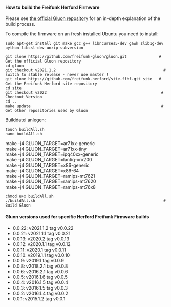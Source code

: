 #### How to build the Freifunk Herford Firmware

Please see [the official Gluon repository](https://github.com/freifunk-gluon/gluon) for an in-depth explanation of the build process.

To compile the firmware on an fresh installed Ubuntu you need to install:

    sudo apt-get install git make gcc g++ libncurses5-dev gawk zlib1g-dev python libssl-dev unzip subversion

    git clone https://github.com/freifunk-gluon/gluon.git              # Get the official Gluon repository
    cd gluon
    git checkout v2021.1.2                                               # switch to stable release - never use master !
    git clone https://github.com/freifunk-herford/site-ffhf.git site   # Get the Freifunk Herford site repository
    cd site
    git checkout v2022                                                  # Checkout Version
    cd ..
    make update                                                         # Get other repositories used by Gluon
    
Builddatei anlegen:

    touch buildAll.sh
    nano buildAll.sh
   
   make -j4 GLUON_TARGET=ar71xx-generic<br>
   make -j4 GLUON_TARGET=ar71xx-tiny<br>
   make -j4 GLUON_TARGET=ipq40xx-generic<br>
   make -j4 GLUON_TARGET=lantiq-xrx200<br>
   make -j4 GLUON_TARGET=x86-generic<br>
   make -j4 GLUON_TARGET=x86-64<br>
   make -j4 GLUON_TARGET=ramips-mt7621 <br>
   make -j4 GLUON_TARGET=ramips-mt7620<br>
   make -j4 GLUON_TARGET=ramips-mt76x8<br>

    chmod u+x buildAll.sh                                
    ./buildAll.sh                                                        # Build Gluon


#### Gluon versions used for specific Herford Freifunk Firmware builds

- 0.0.22: v2021.1.2  tag v0.0.22
- 0.0.21: v2021.1.1  tag v0.0.21
- 0.0.13: v2020.2    tag v0.0.13
- 0.0.12: v2020.1.1  tag v0.0.12
- 0.0.11: v2020.1    tag v0.0.11
- 0.0.10: v2019.1.1  tag v0.0.10
- 0.0.9:  v2019.1    tag v0.0.9
- 0.0.8:  v2018.2.1  tag v0.0.8
- 0.0.6:  v2016.2.1  tag v0.0.6
- 0.0.5:  v2016.1.6  tag v0.0.5
- 0.0.4:  v2016.1.5  tag v0.0.4
- 0.0.3:  v2016.1.5  tag v0.0.3
- 0.0.2:  v2016.1.4  tag v0.0.2
- 0.0.1:  v2015.1.2  tag v0.0.1
